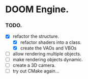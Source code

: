 # DOOM Engine.

### TODO.
- [x] refactor the structure.
    - [x] refactor shaders into a class.
    - [x] create the VAOs and VBOs
- [ ] allow rendering multiple objects.
- [ ] make rendering objects dynamic.
- [ ] create a 3D camera.
- [ ] try out CMake again...
